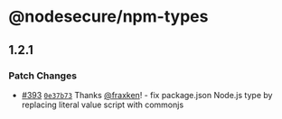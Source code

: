 # @nodesecure/npm-types

## 1.2.1

### Patch Changes

- [#393](https://github.com/NodeSecure/scanner/pull/393) [`0e37b73`](https://github.com/NodeSecure/scanner/commit/0e37b734181f737f20216fce5f7495460b5abb6b) Thanks [@fraxken](https://github.com/fraxken)! - fix package.json Node.js type by replacing literal value script with commonjs
